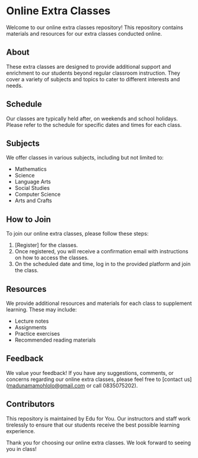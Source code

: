 # Online Extra Classes

Welcome to our online extra classes repository! This repository contains materials and resources for our extra classes conducted online.

## About
These extra classes are designed to provide additional support and enrichment to our students beyond regular classroom instruction. They cover a variety of subjects and topics to cater to different interests and needs.

## Schedule
Our classes are typically held after, on weekends and school holidays. Please refer to the schedule for specific dates and times for each class.

## Subjects
We offer classes in various subjects, including but not limited to:
- Mathematics
- Science
- Language Arts
- Social Studies
- Computer Science
- Arts and Crafts

## How to Join
To join our online extra classes, please follow these steps:
1. [Register] for the classes.
2. Once registered, you will receive a confirmation email with instructions on how to access the classes.
3. On the scheduled date and time, log in to the provided platform and join the class.

## Resources
We provide additional resources and materials for each class to supplement learning. These may include:
- Lecture notes
- Assignments
- Practice exercises
- Recommended reading materials

## Feedback
We value your feedback! If you have any suggestions, comments, or concerns regarding our online extra classes, please feel free to [contact us](madunamamohlolo@gmail.com or call 0835075202).

## Contributors
This repository is maintained by Edu for You. Our instructors and staff work tirelessly to ensure that our students receive the best possible learning experience.

Thank you for choosing our online extra classes. We look forward to seeing you in class!
